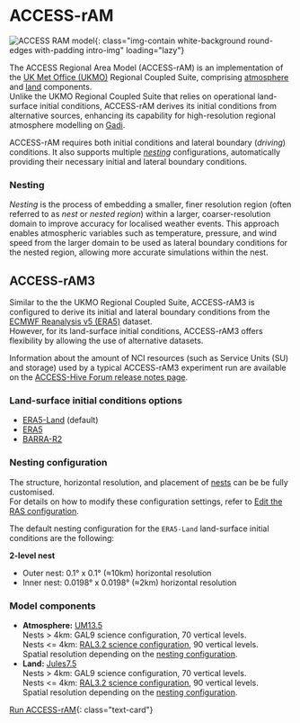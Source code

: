 # ACCESS-rAM 

![ACCESS RAM model](/assets/placeholder_image.png){: class="img-contain white-background round-edges with-padding intro-img" loading="lazy"}

The ACCESS Regional Area Model (ACCESS-rAM) is an implementation of the [UK Met Office (UKMO)](https://www.metoffice.gov.uk/) Regional Coupled Suite, comprising [atmosphere](/models/model_components/atmosphere) and [land](/models/model_components/land) components.<br>
Unlike the UKMO Regional Coupled Suite that relies on operational land-surface initial conditions, ACCESS-rAM derives its initial conditions from alternative sources, enhancing its capability for high-resolution regional atmosphere modelling on [Gadi](https://opus.nci.org.au/display/Help/0.+Welcome+to+Gadi#id-0.WelcometoGadi-Overview).

ACCESS-rAM requires both initial conditions and lateral boundary (_driving_) conditions. It also supports multiple [_nesting_](#nesting) configurations, automatically providing their necessary initial and lateral boundary conditions.

### Nesting
_Nesting_ is the process of embedding a smaller, finer resolution region (often referred to as _nest_ or _nested region_) within a larger, coarser-resolution domain to improve accuracy for localised weather events. This approach enables atmospheric variables such as temperature, pressure, and wind speed from the larger domain to be used as lateral boundary conditions for the nested region, allowing more accurate simulations within the nest.

## ACCESS-rAM3
Similar to the the UKMO Regional Coupled Suite, ACCESS-rAM3 is configured to derive its initial and lateral boundary conditions from the [ECMWF Reanalysis v5 (ERA5)](https://www.ecmwf.int/en/forecasts/dataset/ecmwf-reanalysis-v5) dataset.<br>
However, for its land-surface initial conditions, ACCESS-rAM3 offers flexibility by allowing the use of alternative datasets.

Information about the amount of NCI resources (such as Service Units (SU) and storage) used by a typical ACCESS-rAM3 experiment run are available on the [ACCESS-Hive Forum release notes page](https://forum.access-hive.org.au/t/access-ram3-release-information/4308).

### Land-surface initial conditions options
- [ERA5-Land](https://www.ecmwf.int/en/era5-land) (default)
- [ERA5](https://www.ecmwf.int/en/forecasts/dataset/ecmwf-reanalysis-v5)
- [BARRA-R2](http://www.bom.gov.au/research/publications/researchreports/BRR-067.pdf)

### Nesting configuration
The structure, horizontal resolution, and placement of [nests](#nesting) can be be fully customised.<br>
For details on how to modify these configuration settings, refer to [Edit the RAS configuration](/models/run-a-model/run-access-ram/#edit-the-ras-configuration).

The default nesting configuration for the `ERA5-Land` land-surface initial conditions are the following:

**2-level nest**

- Outer nest: 0.1° x 0.1° (≈10km) horizontal resolution
- Inner nest: 0.0198° x 0.0198° (≈2km) horizontal resolution

### Model components 

- **Atmosphere:** [UM13.5](/models/model_components/atmosphere/#unified-model-um)<br>
   Nests > 4km: GAL9 science configuration, 70 vertical levels.<br>
   Nests <= 4km: [RAL3.2 science configuration](https://doi.org/10.5194/gmd-2024-201), 90 vertical levels.<br>
   Spatial resolution depending on the [nesting configuration](#nesting-configuration).
- **Land:** [Jules7.5](/models/model_components/land/#jules)<br>
   Nests > 4km: GAL9 science configuration, 70 vertical levels.<br>
   Nests <= 4km: [RAL3.2 science configuration](10.0.20.74/gmd-2024-201), 90 vertical levels.<br>
   Spatial resolution depending on the [nesting configuration](#nesting-configuration).

[Run ACCESS-rAM](/models/run-a-model/run-access-ram){: class="text-card"}
